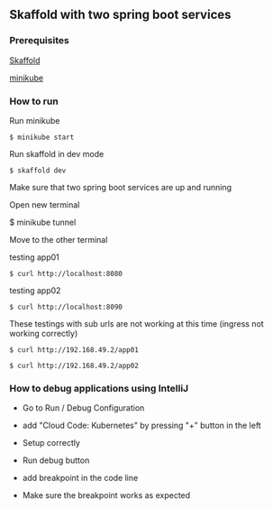 ## Skaffold with two spring boot services

### Prerequisites

[Skaffold](https://skaffold.dev/)

[minikube](https://minikube.sigs.k8s.io/docs/)

### How to run

Run minikube

```
$ minikube start
```
Run skaffold in dev mode
```
$ skaffold dev
```

Make sure that two spring boot services are up and running

Open new terminal

$ minikube tunnel

Move to the other terminal

testing app01

```
$ curl http://localhost:8080
```
testing app02

```
$ curl http://localhost:8090
```


These testings with sub urls are not working at this time (ingress not working correctly)

```
$ curl http://192.168.49.2/app01

$ curl http://192.168.49.2/app02
```

### How to debug applications using IntelliJ

- Go to Run / Debug Configuration
- add "Cloud Code: Kubernetes" by pressing "+" button in the left
- Setup correctly

- Run debug button
- add breakpoint in the code line

- Make sure the breakpoint works as expected

